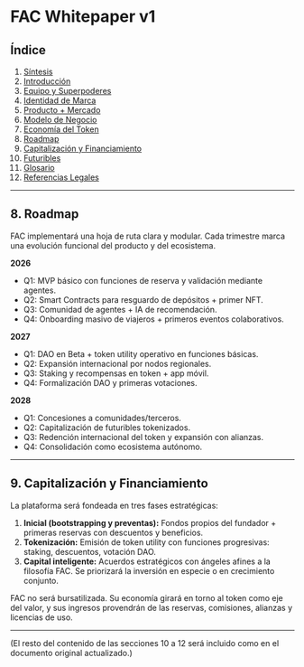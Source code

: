 
# FAC Whitepaper v1

## Índice

1. [Síntesis](#1-síntesis)
2. [Introducción](#2-introducción)
3. [Equipo y Superpoderes](#3-equipo-y-superpoderes)
4. [Identidad de Marca](#4-identidad-de-marca)
5. [Producto + Mercado](#5-producto--mercado)
6. [Modelo de Negocio](#6-modelo-de-negocio)
7. [Economía del Token](#7-economía-del-token)
8. [Roadmap](#8-roadmap)
9. [Capitalización y Financiamiento](#9-capitalización-y-financiamiento)
10. [Futuribles](#10-futuribles)
11. [Glosario](#11-glosario)
12. [Referencias Legales](#12-referencias-legales)

---

## 8. Roadmap

FAC implementará una hoja de ruta clara y modular. Cada trimestre marca una evolución funcional del producto y del ecosistema.

**2026**
- Q1: MVP básico con funciones de reserva y validación mediante agentes.
- Q2: Smart Contracts para resguardo de depósitos + primer NFT.
- Q3: Comunidad de agentes + IA de recomendación.
- Q4: Onboarding masivo de viajeros + primeros eventos colaborativos.

**2027**
- Q1: DAO en Beta + token utility operativo en funciones básicas.
- Q2: Expansión internacional por nodos regionales.
- Q3: Staking y recompensas en token + app móvil.
- Q4: Formalización DAO y primeras votaciones.

**2028**
- Q1: Concesiones a comunidades/terceros.
- Q2: Capitalización de futuribles tokenizados.
- Q3: Redención internacional del token y expansión con alianzas.
- Q4: Consolidación como ecosistema autónomo.

---

## 9. Capitalización y Financiamiento

La plataforma será fondeada en tres fases estratégicas:

1. **Inicial (bootstrapping y preventas):** Fondos propios del fundador + primeras reservas con descuentos y beneficios.
2. **Tokenización:** Emisión de token utility con funciones progresivas: staking, descuentos, votación DAO.
3. **Capital inteligente:** Acuerdos estratégicos con ángeles afines a la filosofía FAC. Se priorizará la inversión en especie o en crecimiento conjunto.

FAC no será bursatilizada. Su economía girará en torno al token como eje del valor, y sus ingresos provendrán de las reservas, comisiones, alianzas y licencias de uso.

---

(El resto del contenido de las secciones 10 a 12 será incluido como en el documento original actualizado.)

